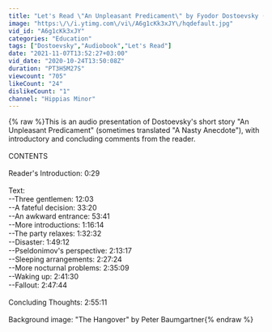 ```yaml
---
title: "Let's Read \"An Unpleasant Predicament\" by Fyodor Dostoevsky (Audiobook)"
image: "https:\/\/i.ytimg.com\/vi\/A6g1cKk3xJY\/hqdefault.jpg"
vid_id: "A6g1cKk3xJY"
categories: "Education"
tags: ["Dostoevsky","Audiobook","Let's Read"]
date: "2021-11-07T13:52:27+03:00"
vid_date: "2020-10-24T13:50:08Z"
duration: "PT3H5M27S"
viewcount: "705"
likeCount: "24"
dislikeCount: "1"
channel: "Hippias Minor"
---
```

{% raw %}This is an audio presentation of Dostoevsky's short story &quot;An Unpleasant Predicament&quot; (sometimes translated &quot;A Nasty Anecdote&quot;), with introductory and concluding comments from the reader.<br /><br />CONTENTS<br /><br />Reader's Introduction:  0:29<br /><br />Text:<br />--Three gentlemen:  12:03<br />--A fateful decision:  33:20<br />--An awkward entrance:  53:41<br />--More introductions:  1:16:14<br />--The party relaxes:  1:32:32<br />--Disaster:  1:49:12<br />--Pseldonimov's perspective:  2:13:17<br />--Sleeping arrangements:  2:27:24<br />--More nocturnal problems:  2:35:09<br />--Waking up:  2:41:30<br />--Fallout:  2:47:44<br /><br />Concluding Thoughts:  2:55:11<br /><br />Background image:  &quot;The Hangover&quot; by Peter Baumgartner{% endraw %}
